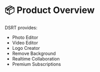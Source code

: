 # 📦 Product Overview

DSRT provides:
- Photo Editor
- Video Editor
- Logo Creator
- Remove Background
- Realtime Collaboration
- Premium Subscriptions
